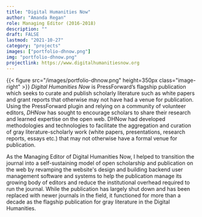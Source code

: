 ```yaml
---
title: "Digital Humanities Now"
author: "Amanda Regan"
role: Managing Editor (2016-2018)
description: ""
draft: FALSE
lastmod: "2021-10-27"
category: "projects"
images: ["portfolio-dhnow.png"]
img: "portfolio-dhnow.png"
projectlink: https://www.digitalhumanitiesnow.org
---
```

{{< figure src="/images/portfolio-dhnow.png" height=350px class="image-right" >}}
_Digital Humanities Now_ is PressForward’s flagship publication which seeks to curate and publish scholarly literature such as white papers and grant reports that otherwise may not have had a venue for publication. Using the PressForward plugin and relying on a community of volunteer editors, _DHNow_ has sought to encourage scholars to share their research and learned expertise on the open web. DHNow had developed methodologies and technologies to facilitate the aggregation and curation of gray literature-scholarly work (white papers, presentations, research reports, essays etc.) that may not otherwise have a formal venue for publication.

As the Managing Editor of Digital Humanities Now, I helped to transition the journal into a self-sustaining model of open scholarship and publication on the web by revamping the website's design and building backend user management software and systems to help the publication manage its growing body of editors and reduce the institutional overhead required to run the journal. While the publication has largely shut down and has been replaced with newer journals in the field, it functioned for more than a decade as the flagship publication for gray literature in the Digital Humanities.
